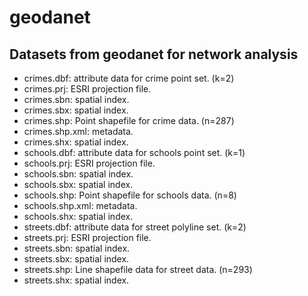 geodanet
========

Datasets from geodanet for network analysis
-------------------------------------------

* crimes.dbf: attribute data for crime point set. (k=2)
* crimes.prj: ESRI projection file.
* crimes.sbn: spatial index.
* crimes.sbx: spatial index.
* crimes.shp: Point shapefile for crime data. (n=287)
* crimes.shp.xml: metadata.
* crimes.shx: spatial index.
* schools.dbf: attribute data for schools point set. (k=1)
* schools.prj: ESRI projection file.
* schools.sbn: spatial index.
* schools.sbx: spatial index.
* schools.shp: Point shapefile for schools data. (n=8)
* schools.shp.xml: metadata.
* schools.shx: spatial index.
* streets.dbf: attribute data for street polyline set. (k=2)
* streets.prj: ESRI projection file.
* streets.sbn: spatial index.
* streets.sbx: spatial index.
* streets.shp: Line shapefile data for street data. (n=293)
* streets.shx: spatial index.
